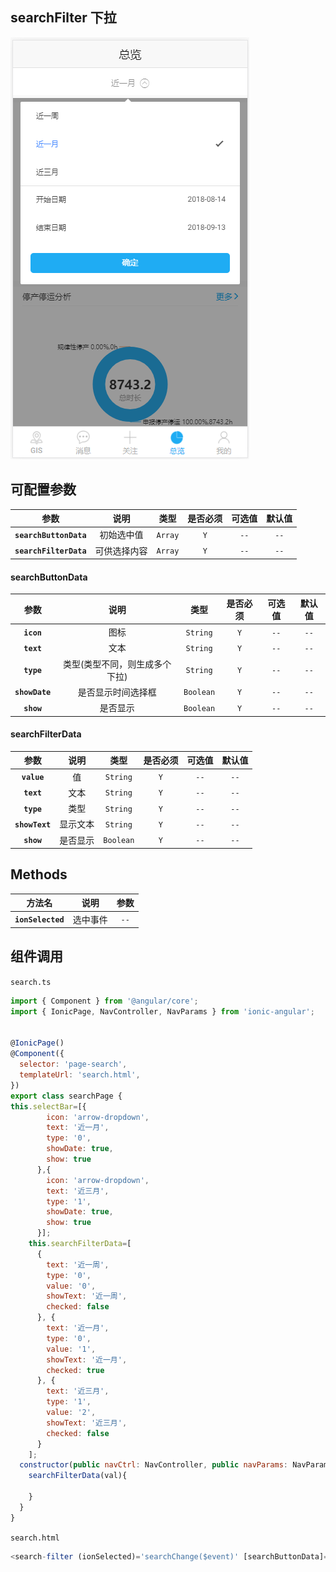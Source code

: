 ## searchFilter 下拉

![](../_images/app/app-search-filter.png)

## 可配置参数

|          参数          |     说明     |  类型   | 是否必须 | 可选值 | 默认值 |
| :--------------------: | :----------: | :-----: | :------: | :----: | :----: |
| **`searchButtonData`** |  初始选中值  | `Array` |   `Y`    |  `--`  |  `--`  |
| **`searchFilterData`** | 可供选择内容 | `Array` |   `Y`    |  `--`  |  `--`  |

#### searchButtonData

|      参数      |              说明              |   类型    | 是否必须 | 可选值 | 默认值 |
| :------------: | :----------------------------: | :-------: | :------: | :----: | :----: |
|   **`icon`**   |              图标              | `String`  |   `Y`    |  `--`  |  `--`  |
|   **`text`**   |              文本              | `String`  |   `Y`    |  `--`  |  `--`  |
|   **`type`**   | 类型(类型不同，则生成多个下拉) | `String`  |   `Y`    |  `--`  |  `--`  |
| **`showDate`** |       是否显示时间选择框       | `Boolean` |   `Y`    |  `--`  |  `--`  |
|   **`show`**   |            是否显示            | `Boolean` |   `Y`    |  `--`  |  `--`  |

#### searchFilterData

|      参数      |   说明   |   类型    | 是否必须 | 可选值 | 默认值 |
| :------------: | :------: | :-------: | :------: | :----: | :----: |
|  **`value`**   |    值    | `String`  |   `Y`    |  `--`  |  `--`  |
|   **`text`**   |   文本   | `String`  |   `Y`    |  `--`  |  `--`  |
|   **`type`**   |   类型   | `String`  |   `Y`    |  `--`  |  `--`  |
| **`showText`** | 显示文本 | `String`  |   `Y`    |  `--`  |  `--`  |
|   **`show`**   | 是否显示 | `Boolean` |   `Y`    |  `--`  |  `--`  |

## Methods

|      方法名       |   说明   | 参数 |
| :---------------: | :------: | :--: |
| **`ionSelected`** | 选中事件 | `--` |

## 组件调用

`search.ts`

```js
import { Component } from '@angular/core';
import { IonicPage, NavController, NavParams } from 'ionic-angular';


@IonicPage()
@Component({
  selector: 'page-search',
  templateUrl: 'search.html',
})
export class searchPage {
this.selectBar=[{
        icon: 'arrow-dropdown',
        text: '近一月',
        type: '0',
        showDate: true,
        show: true
      },{
        icon: 'arrow-dropdown',
        text: '近三月',
        type: '1',
        showDate: true,
        show: true
      }];
    this.searchFilterData=[
      {
        text: '近一周',
        type: '0',
        value: '0',
        showText: '近一周',
        checked: false
      }, {
        text: '近一月',
        type: '0',
        value: '1',
        showText: '近一月',
        checked: true
      }, {
        text: '近三月',
        type: '1',
        value: '2',
        showText: '近三月',
        checked: false
      }
    ];
  constructor(public navCtrl: NavController, public navParams: NavParams) {
    searchFilterData(val){

    }
  }
}
```

`search.html`

```js
<search-filter (ionSelected)='searchChange($event)' [searchButtonData]='selectBar' [searchFilterData]='searchFilterData'></search-filter>
```

